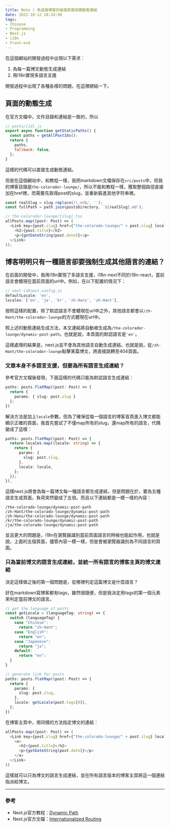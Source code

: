 ```yaml
---
title: Note | 為這個博客的每個頁面設置動態連結
date: 2022-10-12 18:24:50
tags:
- Chinese
- Programming
- Next.js
- i18n
- Front-end
---
```


在這個網站的開發過程中出現以下需求：
1. 為每一篇博文動態生成連結
2. 用i18n實現多語言支援

開發過程中出現了各種各樣的問題，在這裡總結一下。

## 頁面的動態生成

在官方文檔中，文件目錄和連結是一致的，所以
```javascript
// posts/[id].js
export async function getStaticPaths() {
  const paths = getAllPostIds();
  return {
    paths,
    fallback: false,
  };
}
```
這樣的代碼可以直接生成動態連結。

但是在這個網站中，和教程一樣，我把markdown文檔保存在`src/posts`中，但我的博客目錄是`the-colorador-lounge/`，所以不能和教程一樣，獲取整個路徑直接加在href裡，而需要先取得post的slug，並重新裝進其他字符串裡。

```typescript
const realSlug = slug.replace(/\.md$/, '');
const fullPath = path.join(postsDirectory, `${realSlug}.md`);
```

```typescript
// the-colorador-lounge/[slug].tsx
allPosts.map((post: Post) => (
  <Link key={post.slug} href={"the-colorado-lounge/" + post.slug} locale={getLocale(post.tags[0])}>
    <h2>{post.title}</h2>
    <p>{getDateString(post.date)}</p>
  </Link>
));
```

## 博客明明只有一種語言卻要強制生成其他語言的連結？

在前面的開發中，我用i18n實現了多語言支援，i18n-next不同於i18n-react，當前語言會體現在當前頁面的url中。例如，在以下配置的情況下：

```javascript
// next-i18next.config.js
defaultLocale: 'en',
locales: ['en', 'ja', 'kr', 'zh-Hans', 'zh-Hant'],
```
按照這樣的配置，除了默認語言不會體現在url中之外，其他語言都會以`/zh-Hant/the-colorador-lounge`的方式體現在url中。

照上述的動態連結生成方法，本文連結將自動被生成為`/the-colorador-lounge/dynamic-post-path`，也就是說，本頁面的默認語言是`'en'`。

這樣處理的結果是，next.js並不會為其他語言自動生成連結。也就是說，從`/zh-Hant/the-colorador-lounge`點擊某篇博文，將直接跳轉至404頁面。

### 文章本身不多語言支援，但要為所有語言生成連結？

參考官方文檔後發現，下面這樣的代碼只能為默認語言生成連結：

```typescript
paths: posts.flatMap((post: Post) => {
  return {
    params: { slug: post.slug }
  };
})
```

解決方法是加上`locale`參數。但為了確保從每一個語言的博客首頁進入博文都能顯示正確的頁面，我首先嘗試了不僅map所有的slug，還map所有的語言，代碼變成了這樣：

```typescript
paths: posts.flatMap((post: Post) => {
  return locales.map((locale: string) => {
    return {
      params: {
        slug: post.slug,
      },
      locale: locale,
    };
  });
}),
```

這樣next.js將會為每一篇博文每一種語言都生成連結，但是問題在於，要為五種語言生成頁面，負荷突然變成了五倍。而且以下連結都是一模一樣的內容：

```
/the-colorado-lounge/dynamic-post-path
/zh-Hant/the-colorado-lounge/dynamic-post-path
/zh-Hans/the-colorado-lounge/dynamic-post-path
/kr/the-colorado-lounge/dynamic-post-path
/ja/the-colorado-lounge/dynamic-post-path
```

並且更大的問題是，i18n在瀏覽器識別當前頁面語言的時候也能起作用，也就是說，上面的五個頁面，儘管內容一模一樣，但是會被瀏覽器識別為不同語言的頁面。

### 只為當前博文的語言生成連結，並統一所有語言的博客主頁的博文連結

決定這樣做之後的第一個問題是，從哪裡判定這篇博文是什麼語言？

好在markdown寫博客都有tags，雖然很隨便，但是我決定用tags的第一個元素來判定當前博文的語言。

```typescript
// get the language of posts
const getLocale = (languageTag: string) => {
  switch (languageTag) {
    case "Chinese":
      return "zh-Hant";
    case "English":
      return "en";
    case "Japanese":
      return "ja";
    default:
      return "en";
  }
}

// generate link for posts
paths: posts.flatMap((post: Post) => {
  return {
    params: {
      slug: post.slug,
    },
    locale: getLocale(post.tags[0]),
  };
})
```

在博客主頁中，用同樣的方法指定博文的連結：
```typescript
allPosts.map((post: Post) => (
  <Link key={post.slug} href={"the-colorado-lounge/" + post.slug} locale={getLocale(post.tags[0])}>
    <a>
      <h2>{post.title}</h2>
      <p>{getDateString(post.date)}</p>
    </a>
  </Link>
))
```

這樣就可以只為博文的語言生成連結，並在所有語言版本的博客主頁將這一個連結指派給博文。

---

### 參考

* Next.js官方教程：[Dynamic Path](https://nextjs.org/learn/basics/dynamic-routes)
* Next.js官方文檔：[Internationalized Routing](https://nextjs.org/docs/advanced-features/i18n-routing)